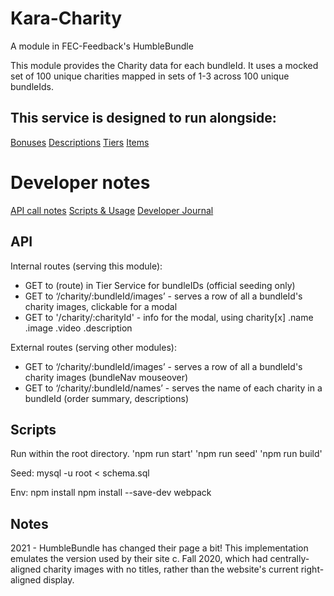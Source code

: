 # Kara-Charity
A module in FEC-Feedback's HumbleBundle

This module provides the Charity data for each bundleId. It uses a mocked set of 100 unique charities mapped in sets of 1-3 across 100 unique bundleIds.

## This service is designed to run alongside:

  [Bonuses](https://github.com/rpt23-team-feedback/kimarie-bonuses)
  [Descriptions](https://github.com/rpt23-team-feedback/max-descriptions)
  [Tiers](https://github.com/rpt23-team-feedback/Tier-Mark)
  [Items](https://github.com/rpt23-team-feedback/freddie-individual-item-details)

# Developer notes

  [API call notes](#API)
  [Scripts & Usage](#Scripts)
  [Developer Journal](#Notes)

## API

Internal routes (serving this module):
- GET to (route) in Tier Service for bundleIDs (official seeding only)
- GET to ‘/charity/:bundleId/images’ - serves a row of all a bundleId's charity images, clickable for a modal
- GET to '/charity/:charityId' - info for the modal, using charity[x] .name .image .video .description

External routes (serving other modules):
- GET to ‘/charity/:bundleId/images’ - serves a row of all a bundleId's charity images (bundleNav mouseover)
- GET to ‘/charity/:bundleId/names’ - serves the name of each charity in a bundleId (order summary, descriptions)

## Scripts
Run within the root directory.
'npm run start'
'npm run seed'
'npm run build'

Seed:
mysql -u root < schema.sql

Env:
npm install
npm install --save-dev webpack

## Notes
2021 - HumbleBundle has changed their page a bit! This implementation emulates the version used by their site c. Fall 2020, which had centrally-aligned charity images with no titles, rather than the website's current right-aligned display.
